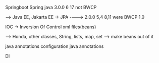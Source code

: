 Springboot  Spring  java
3.0.0       6       17 not BWCP 

--> Java EE, Jakarta EE -> JPA
----> 
2.0.0       5,4     8,11  were BWCP
1.0                              


IOC -> Inversion Of Control
xml files(beans)

--> Honda, other classes, String, lists, map, set
--> make beans out of it

java annotations configuration
java annotations


DI

